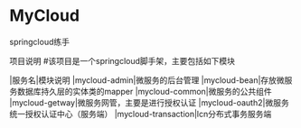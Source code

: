  MyCloud
 =====
springcloud练手



项目说明
#该项目是一个springcloud脚手架，主要包括如下模块

|服务名|模块说明
|mycloud-admin|微服务的后台管理
|mycloud-bean|存放微服务数据库持久层的实体类的mapper
|mycloud-common|微服务的公共组件
|mycloud-getway|微服务网管，主要是进行授权认证
|mycloud-oauth2|微服务统一授权认证中心（服务端）
|mycloud-transaction|lcn分布式事务服务端


